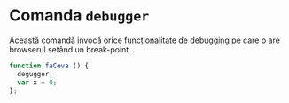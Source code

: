 # Comanda `debugger`

Această comandă invocă orice funcționalitate de debugging pe care o are browserul setând un break-point.

```javascript
function faCeva () {
  degugger;
  var x = 0;
};
```
